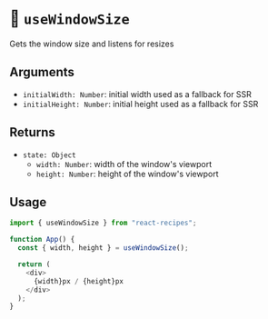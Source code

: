 # 🥮 `useWindowSize`

Gets the window size and listens for resizes

## Arguments

- `initialWidth: Number`: initial width used as a fallback for SSR
- `initialHeight: Number`: initial height used as a fallback for SSR

## Returns

- `state: Object`
  - `width: Number`: width of the window's viewport
  - `height: Number`: height of the window's viewport

## Usage

```js
import { useWindowSize } from "react-recipes";

function App() {
  const { width, height } = useWindowSize();

  return (
    <div>
      {width}px / {height}px
    </div>
  );
}
```